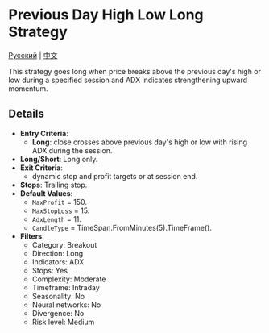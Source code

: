 # Previous Day High Low Long Strategy
[Русский](README_ru.md) | [中文](README_cn.md)

This strategy goes long when price breaks above the previous day's high or low during a specified session and ADX indicates strengthening upward momentum.

## Details

- **Entry Criteria**:
  - **Long**: close crosses above previous day's high or low with rising ADX during the session.
- **Long/Short**: Long only.
- **Exit Criteria**:
  - dynamic stop and profit targets or at session end.
- **Stops**: Trailing stop.
- **Default Values**:
  - `MaxProfit` = 150.
  - `MaxStopLoss` = 15.
  - `AdxLength` = 11.
  - `CandleType` = TimeSpan.FromMinutes(5).TimeFrame().
- **Filters**:
  - Category: Breakout
  - Direction: Long
  - Indicators: ADX
  - Stops: Yes
  - Complexity: Moderate
  - Timeframe: Intraday
  - Seasonality: No
  - Neural networks: No
  - Divergence: No
  - Risk level: Medium
